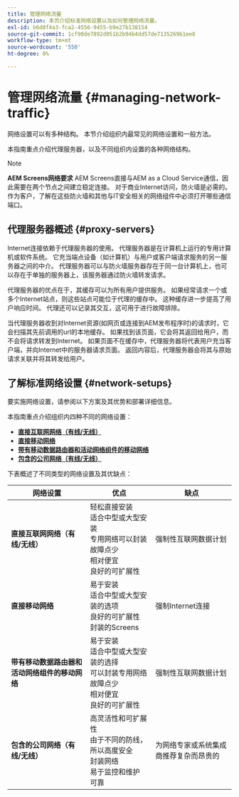 ```yaml
---
title: 管理网络流量
description: 本页介绍标准网络设置以及如何管理网络流量。
exl-id: b6d8f4a3-fca2-4556-9455-b9e27b138154
source-git-commit: 1cf90de7892d051b2b94b4dd57de7135269b1ee8
workflow-type: tm+mt
source-wordcount: '550'
ht-degree: 0%

---
```


# 管理网络流量 {#managing-network-traffic}

网络设置可以有多种结构。 本节介绍组织内最常见的网络设置和一般方法。

本指南重点介绍代理服务器，以及不同组织内设置的各种网络结构。

>[!NOTE]
>**AEM Screens网络要求**
>AEM Screens直接与AEM as a Cloud Service通信，因此需要在两个节点之间建立稳定连接。 对于商业Internet访问，防火墙是必需的。 作为客户，了解在这些防火墙和其他与IT安全相关的网络组件中必须打开哪些通信端口。

## 代理服务器概述 {#proxy-servers}

Internet连接依赖于代理服务器的使用。 代理服务器是在计算机上运行的专用计算机或软件系统。 它充当端点设备（如计算机）与用户或客户端请求服务的另一服务器之间的中介。 代理服务器可以与防火墙服务器存在于同一台计算机上，也可以存在于单独的服务器上，该服务器通过防火墙转发请求。

代理服务器的优点在于，其缓存可以为所有用户提供服务。 如果经常请求一个或多个Internet站点，则这些站点可能位于代理的缓存中。 这种缓存进一步提高了用户响应时间。 代理还可以记录其交互，这可用于进行故障排除。

当代理服务器收到对Internet资源(如网页或连接到AEM发布程序时)的请求时，它会扫描其先前调用的url的本地缓存。 如果找到该页面，它会将其返回给用户，而不会将请求转发到Internet。 如果页面不在缓存中，代理服务器将代表用户充当客户端，并向Internet中的服务器请求页面。 返回内容后，代理服务器会将其与原始请求关联并将其转发给用户。

## 了解标准网络设置 {#network-setups}

要实施网络设置，请参阅以下方案及其优势和部署详细信息。

本指南重点介绍组织内四种不同的网络设置：

* **[直接互联网网络（有线/无线）](/help/using/direct-internet-network.md)**
* **[直接移动网络](/help/using/mobile-network.md)**
* **[带有移动数据路由器和活动网络组件的移动网络](/help/using/mobile-network-router.md)**
* **[包含的公司网络（有线/无线）](/help/using/enclosed-corporate-network.md)**

下表概述了不同类型的网络设置及其优缺点：

| 网络设置 | 优点 | 缺点 |
|--- |--- |--- |
| **直接互联网网络（有线/无线）** | 轻松直接安装<br>适合中型或大型安装<br>专用网络可以封装<br>故障点少<br>相对便宜<br>良好的可扩展性 | 强制性互联网数据计划 |
| **直接移动网络** | 易于安装<br>适合中型或大型安装的选项<br>良好的可扩展性<br>封装的Screens | 强制Internet连接 |
| **带有移动数据路由器和活动网络组件的移动网络** | 易于安装<br>适合中型或大型安装的选择<br>可以封装专用网络<br>故障点少<br>相对便宜<br>良好的可扩展性 | 强制性互联网数据计划 |
| **包含的公司网络（有线/无线）** | 高灵活性和可扩展性<br>由于不同的防线，所以高度安全<br>封装网络<br>易于监控和维护<br>可靠 | 为网络专家或系统集成商推荐复杂而昂贵的<br> |
